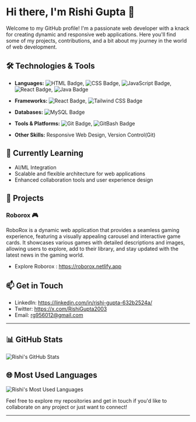 # Hi there, I'm Rishi Gupta 👋

Welcome to my GitHub profile! I'm a passionate web developer with a knack for creating dynamic and responsive web applications. Here you'll find some of my projects, contributions, and a bit about my journey in the world of web development.

## 🛠️ Technologies & Tools

- **Languages:** ![HTML Badge](https://img.shields.io/badge/HTML-%E2%9C%93-blue), ![CSS Badge](https://img.shields.io/badge/CSS-%E2%9C%93-blue), ![JavaScript Badge](https://img.shields.io/badge/JavaScript-%E2%9C%93-yellow), ![React Badge](https://img.shields.io/badge/React-%E2%9C%93-blue), ![Java Badge](https://img.shields.io/badge/Java-%E2%9C%93-red)
- **Frameworks:** ![React Badge](https://img.shields.io/badge/React-%E2%9C%93-blue), ![Tailwind CSS Badge](https://img.shields.io/badge/Tailwind%20CSS-%E2%9C%93-blue)
- **Databases:** ![MySQL Badge](https://img.shields.io/badge/MySQL-%E2%9C%93-blue)
- **Tools & Platforms:** ![Git Badge](https://img.shields.io/badge/Git-%E2%9C%93-F05032), ![GitBash Badge](https://img.shields.io/badge/GitBash-%E2%9C%93-000000)

- **Other Skills:** Responsive Web Design, Version Control(Git)

## 🌱 Currently Learning

- AI/ML Integration
- Scalable and flexible architecture for web applications
- Enhanced collaboration tools and user experience design

## 🚀 Projects

### Roborox 🎮
RoboRox is a dynamic web application that provides a seamless gaming experience, featuring a visually appealing carousel and interactive game cards. It showcases various games with detailed descriptions and images, allowing users to explore, add to their library, and stay updated with the latest news in the gaming world.
- Explore Roborox : https://roborox.netlify.app

## 📫 Get in Touch

- LinkedIn: https://linkedin.com/in/rishi-gupta-632b2524a/
- Twitter: https://x.com/RishiGupta2003
- Email: rg956012@gmail.com

---

## 📊 GitHub Stats

![Rishi's GitHub Stats](https://github-readme-stats.vercel.app/api?username=rishigupta19&show_icons=true&hide_title=true&hide=prs&count_private=true&include_all_commits=true&hide_rank=true&theme=radical)

## 🌐 Most Used Languages

![Rishi's Most Used Languages](https://github-readme-stats.vercel.app/api/top-langs/?username=your-username&layout=compact&theme=radical)

Feel free to explore my repositories and get in touch if you'd like to collaborate on any project or just want to connect!

---
